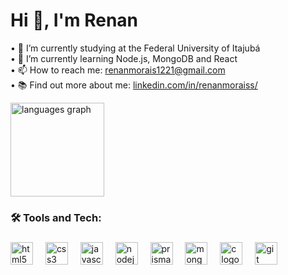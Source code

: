 <h1 align="left">Hi 👋, I'm Renan</h1>

• 🔭 I’m currently studying at the Federal University of Itajubá<br>
• 🌱 I’m currently learning Node.js, MongoDB and React<br>
• 📫 How to reach me: renanmorais1221@gmail.com<br>
• 📚 Find out more about me: [linkedin.com/in/renanmoraiss/](https://www.linkedin.com/in/renanmoraiss/)<br>

<p align="left">
</p>

<div align="left">
  <img src="https://github-readme-stats.vercel.app/api/top-langs?username=renanmoraiss&locale=en&hide_title=false&layout=compact&card_width=320&langs_count=5&theme=dark&hide_border=false&order=2" height="150" alt="languages graph"  />
</div>

###
<h3 align="left">🛠 Tools and Tech:</h3>

###
<div align="left">
  <img src="https://cdn.jsdelivr.net/gh/devicons/devicon/icons/html5/html5-original.svg" height="36" alt="html5 logo"  />
  <img width="12" />
  <img src="https://cdn.jsdelivr.net/gh/devicons/devicon/icons/css3/css3-original.svg" height="36" alt="css3 logo"  />
  <img width="12" />
  <img src="https://cdn.jsdelivr.net/gh/devicons/devicon/icons/javascript/javascript-original.svg" height="36" alt="javascript logo"  />
  <img width="12" />
  <img src="https://cdn.simpleicons.org/nodedotjs/339933" height="36" alt="nodejs logo"  />
  <img width="12" />
  <img src="https://skillicons.dev/icons?i=prisma" height="36" alt="prisma logo"  />
  <img width="12" />
  <img src="https://cdn.simpleicons.org/mongodb/47A248" height="36" alt="mongodb logo"  />
  <img width="12" />
  <img src="https://cdn.jsdelivr.net/gh/devicons/devicon/icons/c/c-original.svg" height="36" alt="c logo"  />
  <img width="12" />
  <img src="https://cdn.simpleicons.org/git/F05032" height="36" alt="git logo"  />
</div>

###
